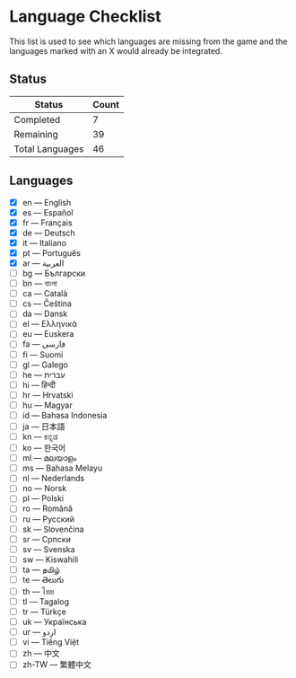 # Language Checklist

This list is used to see which languages are missing from the game and the
languages marked with an X would already be integrated.

## Status

| Status          | Count |
| --------------- | ----- |
| Completed       | 7     |
| Remaining       | 39    |
| Total Languages | 46    |

## Languages

- [x] en — English
- [x] es — Español
- [x] fr — Français
- [x] de — Deutsch
- [x] it — Italiano
- [x] pt — Português
- [x] ar — العربية
- [ ] bg — Български
- [ ] bn — বাংলা
- [ ] ca — Català
- [ ] cs — Čeština
- [ ] da — Dansk
- [ ] el — Ελληνικά
- [ ] eu — Euskera
- [ ] fa — فارسی
- [ ] fi — Suomi
- [ ] gl — Galego
- [ ] he — עברית
- [ ] hi — हिन्दी
- [ ] hr — Hrvatski
- [ ] hu — Magyar
- [ ] id — Bahasa Indonesia
- [ ] ja — 日本語
- [ ] kn — ಕನ್ನಡ
- [ ] ko — 한국어
- [ ] ml — മലയാളം
- [ ] ms — Bahasa Melayu
- [ ] nl — Nederlands
- [ ] no — Norsk
- [ ] pl — Polski
- [ ] ro — Română
- [ ] ru — Русский
- [ ] sk — Slovenčina
- [ ] sr — Српски
- [ ] sv — Svenska
- [ ] sw — Kiswahili
- [ ] ta — தமிழ்
- [ ] te — తెలుగు
- [ ] th — ไทย
- [ ] tl — Tagalog
- [ ] tr — Türkçe
- [ ] uk — Українська
- [ ] ur — اردو
- [ ] vi — Tiếng Việt
- [ ] zh — 中文
- [ ] zh-TW — 繁體中文
